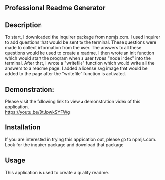 
  
 ## Professional Readme Generator

 ## Description
 To start, I downloaded the inquirer package from npmjs.com.  I used inquirer to add questions that would be sent to the terminal.  These questions were made to collect information from the user.  The answers to all these questions would be used to create a readme.  I then wrote an init function which would start the program when a user types "node index" into the terminal.  After that, I wrote a "writefile" function which would write all the answers to a readme page.  I added a license svg image that would be added to the page after the "writefile" function is activated.

 
 ## Demonstration:
 Please visit the following link to view a demonstration video of this application.  
 https://youtu.be/DtJpwkSYFWg

 ## Installation 
 If you are interested in trying this application out, please go to npmjs.com.  Look for the inquirer package and download that package.  

 ## Usage 
 This application is used to create a quality readme.
